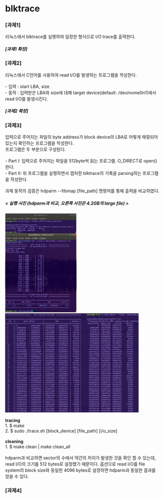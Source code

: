 # blktrace

### [과제1]
리눅스에서 blktrace를 실행하여 일정한 형식으로 I/O trace를 출력한다.

##### [과제1 확장]

### [과제2]
리눅스에서 C언어를 사용하여 read I/O를 발생하는 프로그램을 작성한다. <br>
<br> - 입력 : start LBA, size
<br> - 동작 : 입력받은 LBA와 size에 대해 target device(default: /dev/nvme0n1)에서 read I/O를 발생시킨다.

##### [과제2 확장]

### [과제3]
입력으로 주어지는 파일의 byte address가 block device의 LBA로 어떻게 매핑되어 있는지 확인하는 프로그램을 작성한다.
<br> 프로그램은 두 부분으로 구성된다. <br>
<br> - Part I: 입력으로 주어지는 파일을 512byte씩 읽는 프로그램. O_DIRECT로 open()한다.
<br> - Part II: 위 프로그램을 실행하면서 캡처한 blktrace의 기록을 parsing하는 프로그램을 작성한다. <br>
<br> 과제 동작의 검증은 hdparm --fibmap [file_path] 명령어를 통해 출력을 비교하였다. <br>
##### < 실행 사진 (hdparm과 비교, 오른쪽 사진은 4.2GB의 large file) >
<div>
<img src="./hw3/images/screenshot.png" height="320px"></img>
<img src="./hw3/images/large_file.png" height="320px"></img>
</div>

<b>tracing</b>
<br> 1. $ make
<br> 2. $ sudo ./trace.sh [block_device] [file_path] [i/o_size] </br>
<br> <b>cleaning</b>
<br> 1. $ make clean | make clean_all </br>
<br> hdparm과 비교하면 sector의 수에서 약간의 차이가 발생한 것을 확인 할 수 있는데, read I/O의 크기를 512 bytes로 설정했기 때문이다. 옵션으로 read I/O를 file system의 block size와 동일한 4096 bytes로 설정하면 hdparm과 동일한 결과를 얻을 수 있다.

### [과제4]
